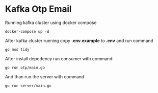 
# Kafka Otp Email

Running kafka cluster using docker compose 

    docker-compose up -d
After kafka cluster running copy **.env.example**  to **.env** and run command

    go mod tidy`

After  install depedency  run consumer with command

    go run otp/main.go
And than run the server with command 

    go run server/main.go

